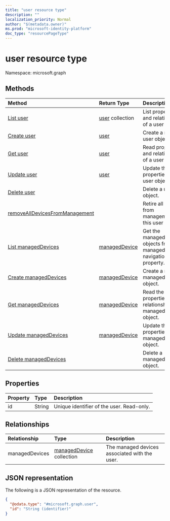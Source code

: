 ```yaml
---
title: "user resource type"
description: ""
localization_priority: Normal
author: "$(metadata.owner)"
ms.prod: "microsoft-identity-platform"
doc_type: "resourcePageType"
---
```


# user resource type

Namespace: microsoft.graph

## Methods

| Method                                                                          | Return Type                                           | Description                                                              |
| :------------------------------------------------------------------------------ | :---------------------------------------------------- | :----------------------------------------------------------------------- |
| [List user](../api/user-list.md)                                                | [user](user.md) collection                            | List properties and relationships of a user object.                      |
| [Create user](../api/user-create.md)                                            | [user](user.md)                                       | Create a new user object.                                                |
| [Get user](../api/user-get.md)                                                  | [user](user.md)                                       | Read properties and relationships of a user object.                      |
| [Update user](../api/user-update.md)                                            | [user](user.md)                                       | Update the properties of a user object.                                  |
| [Delete user](../api/user-delete.md)                                            |                                                       | Delete a user object.                                                    |
| [removeAllDevicesFromManagement](../api/user-removeAllDevicesFromManagement.md) |                                                       | Retire all devices from management for this user                         |
| [List managedDevices](../api/user-list-manageddevices.md)                       | [managedDevice](../resources/intune-manageddevice.md) | Get the managedDevice objects from a managedDevices navigation property. |
| [Create managedDevices](../api/user-post-manageddevices.md)                     | [managedDevice](../resources/intune-manageddevice.md) | Create a new managedDevice object.                                       |
| [Get managedDevices](../api/user-get-manageddevices.md)                         | [managedDevice](../resources/intune-manageddevice.md) | Read the properties and relationships of a managedDevice object.         |
| [Update managedDevices](../api/user-update-manageddevices.md)                   | [managedDevice](../resources/intune-manageddevice.md) | Update the properties of a managedDevice object.                         |
| [Delete managedDevices](../api/user-delete-manageddevices.md)                   |                                                       | Delete a managedDevice object.                                           |

## Properties

| Property | Type   | Description                               |
| :------- | :----- | :---------------------------------------- |
| id       | String | Unique identifier of the user. Read-only. |

## Relationships

| Relationship   | Type                                                      | Description                                   |
| :------------- | :-------------------------------------------------------- | :-------------------------------------------- |
| managedDevices | [managedDevice](../resources/manageddevice.md) collection | The managed devices associated with the user. |

## JSON representation

The following is a JSON representation of the resource.

<!-- {
  "blockType": "resource",
  "keyProperty": "id",
  "@odata.type": "microsoft.graph.user",
  "baseType": "microsoft.graph.entity",
  "openType": False
}
-->

```json
{
  "@odata.type": "#microsoft.graph.user",
  "id": "String (identifier)"
}
```
